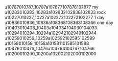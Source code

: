u10787010787_10787a107877107878107877 my
u10283010283_10283a102832102838102833 rock
u10227010227_10227a102272102272102277 1 day
u10836010836_10836a108368108363108366 one day
u10403010403_10403a104034104030104033 
u10294010294_10294a102942102949102944
u10259010259_10259a102592102595102599
u10158010158_10158a101581101585101588
u10476010476_10476a104764104767104766
u10200010200_10200a102002102000102000
